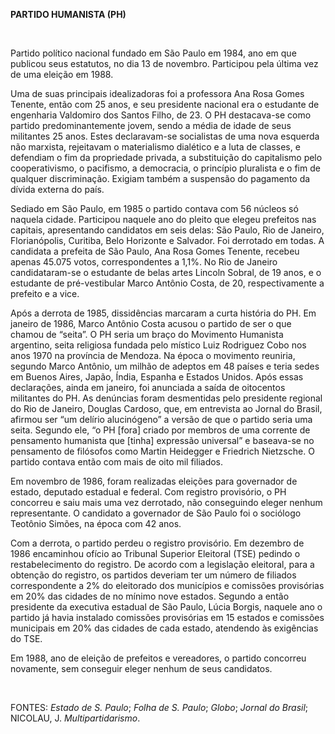 **PARTIDO HUMANISTA (PH)**

 

Partido político nacional fundado em São Paulo em 1984, ano em que
publicou seus estatutos, no dia 13 de novembro. Participou pela última
vez de uma eleição em 1988.

Uma de suas principais idealizadoras foi a professora Ana Rosa Gomes
Tenente, então com 25 anos, e seu presidente nacional era o estudante de
engenharia Valdomiro dos Santos Filho, de 23. O PH destacava-se como
partido predominantemente jovem, sendo a média de idade de seus
militantes 25 anos. Estes declaravam-se socialistas de uma nova esquerda
não marxista, rejeitavam o materialismo dialético e a luta de classes, e
defendiam o fim da propriedade privada, a substituição do capitalismo
pelo cooperativismo, o pacifismo, a democracia, o princípio pluralista e
o fim de qualquer discriminação. Exigiam também a suspensão do pagamento
da dívida externa do país.

Sediado em São Paulo, em 1985 o partido contava com 56 núcleos só
naquela cidade. Participou naquele ano do pleito que elegeu prefeitos
nas capitais, apresentando candidatos em seis delas: São Paulo, Rio de
Janeiro, Florianópolis, Curitiba, Belo Horizonte e Salvador. Foi
derrotado em todas. A candidata a prefeita de São Paulo, Ana Rosa Gomes
Tenente, recebeu apenas 45.075 votos, correspondentes a 1,1%. No Rio de
Janeiro candidataram-se o estudante de belas artes Lincoln Sobral, de 19
anos, e o estudante de pré-vestibular Marco Antônio Costa, de 20,
respectivamente a prefeito e a vice.

Após a derrota de 1985, dissidências marcaram a curta história do PH. Em
janeiro de 1986, Marco Antônio Costa acusou o partido de ser o que
chamou de “seita”. O PH seria um braço do Movimento Humanista argentino,
seita religiosa fundada pelo místico Luiz Rodriguez Cobo nos anos 1970
na província de Mendoza. Na época o movimento reuniria, segundo Marco
Antônio, um milhão de adeptos em 48 países e teria sedes em Buenos
Aires, Japão, Índia, Espanha e Estados Unidos. Após essas declarações,
ainda em janeiro, foi anunciada a saída de oitocentos militantes do PH.
As denúncias foram desmentidas pelo presidente regional do Rio de
Janeiro, Douglas Cardoso, que, em entrevista ao Jornal do Brasil,
afirmou ser “um delírio alucinógeno” a versão de que o partido seria uma
seita. Segundo ele, “o PH [fora] criado por membros de uma corrente de
pensamento humanista que [tinha] expressão universal” e baseava-se no
pensamento de filósofos como Martin Heidegger e Friedrich Nietzsche. O
partido contava então com mais de oito mil filiados.

Em novembro de 1986, foram realizadas eleições para governador de
estado, deputado estadual e federal. Com registro provisório, o PH
concorreu e saiu mais uma vez derrotado, não conseguindo eleger nenhum
representante. O candidato a governador de São Paulo foi o sociólogo
Teotônio Simões, na época com 42 anos.

Com a derrota, o partido perdeu o registro provisório. Em dezembro de
1986 encaminhou ofício ao Tribunal Superior Eleitoral (TSE) pedindo o
restabelecimento do registro. De acordo com a legislação eleitoral, para
a obtenção do registro, os partidos deveriam ter um número de filiados
correspondente a 2% do eleitorado dos municípios e comissões provisórias
em 20% das cidades de no mínimo nove estados. Segundo a então presidente
da executiva estadual de São Paulo, Lúcia Borgis, naquele ano o partido
já havia instalado comissões provisórias em 15 estados e comissões
municipais em 20% das cidades de cada estado, atendendo às exigências do
TSE.

Em 1988, ano de eleição de prefeitos e vereadores, o partido concorreu
novamente, sem conseguir eleger nenhum de seus candidatos.

 

FONTES: *Estado de S. Paulo*; *Folha de S. Paulo*; *Globo*; *Jornal do
Brasil*; NICOLAU, J. *Multipartidarismo*.

 

